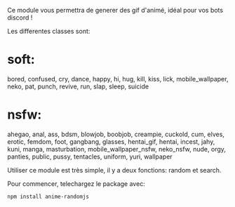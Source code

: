 Ce module vous permettra de generer des gif d'animé, idéal pour vos bots discord !

Les differentes classes sont:

# soft:

bored, confused, cry, dance, happy, hi, hug, kill, kiss, lick, mobile_wallpaper, neko, pat, punch, revive, run, slap, sleep, suicide

# nsfw:

ahegao, anal, ass, bdsm, blowjob, boobjob, creampie, cuckold, cum, elves, erotic, femdom, foot, gangbang, glasses, hentai_gif, hentai, incest, jahy, kuni, manga, masturbation, mobile_wallpaper_nsfw, neko_nsfw, nude, orgy, panties, public, pussy, tentacles, uniform, yuri, wallpaper

Utiliser ce module est très simple, il y a deux fonctions: random et search.

Pour commencer, telechargez le package avec:

    npm install anime-randomjs